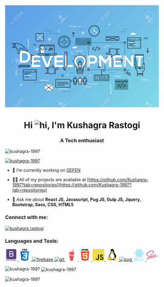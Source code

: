  #### ![MasterHead](https://github.com/Kushagra-1997/kushagra-1997/blob/main/img1.jpg?raw=true)

<h1 align="center">Hi <img src="https://user-images.githubusercontent.com/1303154/88677602-1635ba80-d120-11ea-84d8-d263ba5fc3c0.gif" width="28px" alt="hi">, I'm Kushagra Rastogi</h1>
<h3 align="center">A Tech enthusiast</h3>

<p align="left"> <img src="https://komarev.com/ghpvc/?username=kushagra-1997&label=Profile%20views&color=0e75b6&style=flat" alt="kushagra-1997" /> </p>

<p align="left"> <a href="https://github.com/ryo-ma/github-profile-trophy"><img src="https://github-profile-trophy.vercel.app/?username=kushagra-1997" alt="kushagra-1997" /></a> </p>

- 🔭 I’m currently working on [GEFEN](https://gefentechnologies.com/)

- 👨‍💻 All of my projects are available at [https://github.com/Kushagra-1997?tab=repositories](https://github.com/Kushagra-1997?tab=repositories)

- 💬 Ask me about **React JS, Javascript, Pug JS, Gulp JS, Jquery, Bootstrap, Sass, CSS, HTML5**

<h3 align="left">Connect with me:</h3>
<p align="left">
<a href="https://linkedin.com/in/kushagra rastogi" target="blank"><img align="center" src="https://raw.githubusercontent.com/rahuldkjain/github-profile-readme-generator/master/src/images/icons/Social/linked-in-alt.svg" alt="kushagra rastogi" height="30" width="40" /></a>
</p>

<h3 align="left">Languages and Tools:</h3>
<p align="left"> <a href="https://getbootstrap.com" target="_blank"> <img src="https://raw.githubusercontent.com/devicons/devicon/master/icons/bootstrap/bootstrap-plain-wordmark.svg" alt="bootstrap" width="40" height="40"/> </a> <a href="https://www.w3schools.com/css/" target="_blank"> <img src="https://raw.githubusercontent.com/devicons/devicon/master/icons/css3/css3-original-wordmark.svg" alt="css3" width="40" height="40"/> </a> <a href="https://firebase.google.com/" target="_blank"> <img src="https://www.vectorlogo.zone/logos/firebase/firebase-icon.svg" alt="firebase" width="40" height="40"/> </a> <a href="https://git-scm.com/" target="_blank"> <img src="https://www.vectorlogo.zone/logos/git-scm/git-scm-icon.svg" alt="git" width="40" height="40"/> </a> <a href="https://gulpjs.com" target="_blank"> <img src="https://raw.githubusercontent.com/devicons/devicon/master/icons/gulp/gulp-plain.svg" alt="gulp" width="40" height="40"/> </a> <a href="https://www.w3.org/html/" target="_blank"> <img src="https://raw.githubusercontent.com/devicons/devicon/master/icons/html5/html5-original-wordmark.svg" alt="html5" width="40" height="40"/> </a> <a href="https://developer.mozilla.org/en-US/docs/Web/JavaScript" target="_blank"> <img src="https://raw.githubusercontent.com/devicons/devicon/master/icons/javascript/javascript-original.svg" alt="javascript" width="40" height="40"/> </a> <a href="https://www.linux.org/" target="_blank"> <img src="https://raw.githubusercontent.com/devicons/devicon/master/icons/linux/linux-original.svg" alt="linux" width="40" height="40"/> </a> <a href="https://pugjs.org" target="_blank"> <img src="https://cdn.worldvectorlogo.com/logos/pug.svg" alt="pug" width="40" height="40"/> </a> <a href="https://reactjs.org/" target="_blank"> <img src="https://raw.githubusercontent.com/devicons/devicon/master/icons/react/react-original-wordmark.svg" alt="react" width="40" height="40"/> </a> <a href="https://sass-lang.com" target="_blank"> <img src="https://raw.githubusercontent.com/devicons/devicon/master/icons/sass/sass-original.svg" alt="sass" width="40" height="40"/> </a> </p>

<p><img align="left" src="https://github-readme-stats.vercel.app/api/top-langs?username=kushagra-1997&show_icons=true&locale=en&layout=compact" alt="kushagra-1997" /></p>

<p>&nbsp;<img align="center" src="https://github-readme-stats.vercel.app/api?username=kushagra-1997&show_icons=true&locale=en" alt="kushagra-1997" /></p>

<p><img align="center" src="https://github-readme-streak-stats.herokuapp.com/?user=kushagra-1997&" alt="kushagra-1997" /></p>
